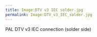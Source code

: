 ```yaml
---
title: Image:DTV v3 IEC solder.jpg
permalink: Image:DTV_v3_IEC_solder.jpg
---
```


PAL DTV v3 IEC connection (solder side)
